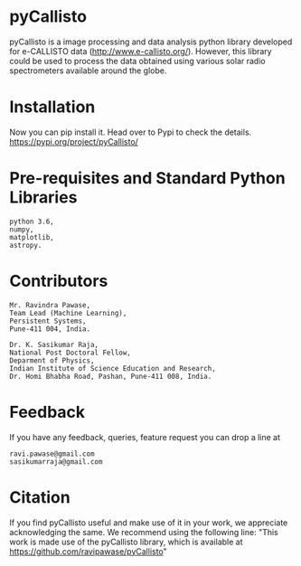 # pyCallisto

pyCallisto is a image processing and data analysis python library developed for e-CALLISTO data (http://www.e-callisto.org/). However, this library could be used to process the data obtained using various solar radio spectrometers available around the globe.

# Installation

Now you can pip install it. Head over to Pypi to check the details.
https://pypi.org/project/pyCallisto/

# Pre-requisites and Standard Python Libraries 

    python 3.6,
    numpy,
    matplotlib,
    astropy.

# Contributors

    Mr. Ravindra Pawase, 
    Team Lead (Machine Learning), 
    Persistent Systems, 
    Pune-411 004, India.
    
    Dr. K. Sasikumar Raja, 
    National Post Doctoral Fellow, 
    Deparment of Physics, 
    Indian Institute of Science Education and Research, 
    Dr. Homi Bhabha Road, Pashan, Pune-411 008, India.

# Feedback

If you have any feedback, queries, feature request you can drop a line at

    ravi.pawase@gmail.com
    sasikumarraja@gmail.com

# Citation

If you find pyCallisto useful and make use of it in your work, we appreciate acknowledging the same. We recommend using the following line: "This work is made use of the pyCallisto library, which is available at https://github.com/ravipawase/pyCallisto"

